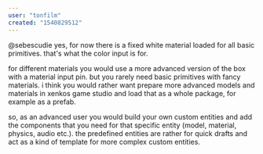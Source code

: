 ```yaml
---
user: "tonfilm"
created: "1540829512"
---
```


@sebescudie yes, for now there is a fixed white material loaded for all basic primitives. that's what the color input is for.

for different materials you would use a more advanced version of the box with a material input pin. but you rarely need basic primitives with fancy materials. i think you would rather want prepare more advanced models and materials in xenkos game studio and load that as a whole package, for example as a prefab.

so, as an advanced user you would build your own custom entities and add the components that you need for that specific entity (model, material, physics, audio etc.). the predefined entities are rather for quick drafts and act as a kind of template for more complex custom entities.

